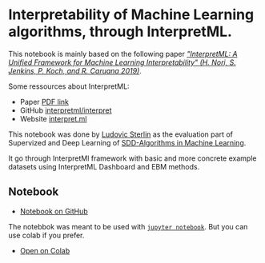 # Interpretability of Machine Learning algorithms, through InterpretML.

This notebook is mainly based on the following paper [_"InterpretML: A Unified Framework for Machine Learning Interpretability" (H. Nori, S. Jenkins, P. Koch, and R. Caruana 2019)_](https://arxiv.org/abs/1909.09223).

Some ressources about InterpretML:
- Paper [PDF link](https://arxiv.org/pdf/1909.09223)
- GitHub [interpretml/interpret](https://github.com/interpretml/interpret)
- Website [interpret.ml](https://interpret.ml/)

This notebook was done by [Ludovic Sterlin](https://github.com/LudovicSterlin) as the evaluation part of Supervized and Deep Learning of [SDD-Algorithms in Machine Learning](https://supaerodatascience.github.io/syllabus.html).

It go through InterpretMl framework with basic and more concrete example datasets using InterpretML Dashboard and EBM methods.


## Notebook
- [Notebook on GitHub](https://github.com/LudovicSterlin/sdd-aml-evaluation-interpretml/blob/master/InterpretML.ipynb)

The notebbok was meant to be used with [`jupyter notebook`](https://jupyter.org/). But you can use colab if you prefer.

- [Open on Colab](https://colab.research.google.com/github/LudovicSterlin/sdd-aml-evaluation-interpretml/blob/master/InterpretML.ipynb)